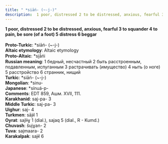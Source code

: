 ```yaml
---
title: " *siāń- (~-j-)"
description:  1 poor, distressed 2 to be distressed, anxious, fearful 3 to squander 4 to pain, be sore (of a foot) 5 distress 6 beggar
---
```

<p data-pagefind-weight="0.5">
<strong> 1 poor, distressed 2 to be distressed, anxious, fearful 3 to squander 4 to pain, be sore (of a foot) 5 distress 6 beggar</strong><br><br>
<strong>Proto-Turkic</strong>:  *siāń- (~-j-)<br>
<strong>Altaic etymology</strong>:  Altaic etymology<br>
<strong> Proto-Altaic</strong>:  *si̯ā́ńi<br>
<strong>Russian meaning</strong>:  1 бедный, несчастный 2 быть расстроенным, подавленным, испуганным 3 растрачивать (имущество) 4 ныть (о ноге) 5 расстройство 6 странник, нищий<br>
<strong>Turkic</strong>:  *siāń- (~-j-)<br>
<strong>Mongolian</strong>:  *sinu-<br>
<strong>Japanese</strong>:  *sínuá-p-<br>
<strong>Comments</strong>:  EDT 859, Ашм. XVII, 111.<br>
<strong>Karakhanid</strong>:  saj-pa- 3<br>
<strong>Middle Turkic</strong>:  saj-pa- 3<br>
<strong>Uighur</strong>:  saj- 4<br>
<strong>Turkmen</strong>:  sājɨl 1<br>
<strong>Oyrat</strong>:  sajlɨɣ 1 (dial.), sajaq 5 (dial., R - Kumd.)<br>
<strong>Chuvash</strong>:  šujɣan- 2<br>
<strong>Tuva</strong>:  sajmaara- 2<br>
<strong>Karakalpak</strong>:  sajɨl 6<br>

</p>
